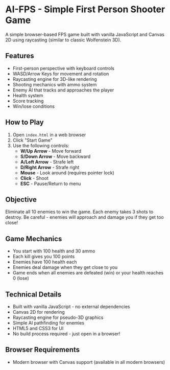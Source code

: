 # AI-FPS - Simple First Person Shooter Game

A simple browser-based FPS game built with vanilla JavaScript and Canvas 2D using raycasting (similar to classic Wolfenstein 3D).

## Features

- First-person perspective with keyboard controls
- WASD/Arrow Keys for movement and rotation
- Raycasting engine for 3D-like rendering
- Shooting mechanics with ammo system
- Enemy AI that tracks and approaches the player
- Health system
- Score tracking
- Win/lose conditions

## How to Play

1. Open `index.html` in a web browser
2. Click "Start Game"
3. Use the following controls:
   - **W/Up Arrow** - Move forward
   - **S/Down Arrow** - Move backward
   - **A/Left Arrow** - Strafe left
   - **D/Right Arrow** - Strafe right
   - **Mouse** - Look around (requires pointer lock)
   - **Click** - Shoot
   - **ESC** - Pause/Return to menu

## Objective

Eliminate all 10 enemies to win the game. Each enemy takes 3 shots to destroy. Be careful - enemies will approach and damage you if they get too close!

## Game Mechanics

- You start with 100 health and 30 ammo
- Each kill gives you 100 points
- Enemies have 100 health each
- Enemies deal damage when they get close to you
- Game ends when all enemies are defeated (win) or your health reaches 0 (lose)

## Technical Details

- Built with vanilla JavaScript - no external dependencies
- Canvas 2D for rendering
- Raycasting engine for pseudo-3D graphics
- Simple AI pathfinding for enemies
- HTML5 and CSS3 for UI
- No build process required - just open in a browser!

## Browser Requirements

- Modern browser with Canvas support (available in all modern browsers)